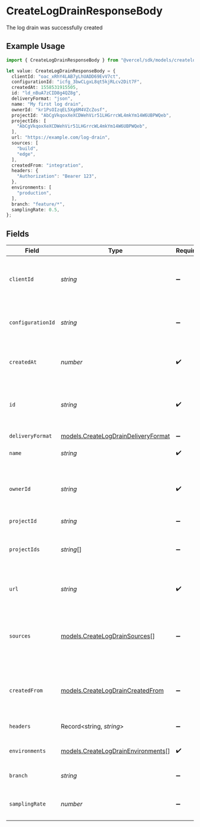 # CreateLogDrainResponseBody

The log drain was successfully created

## Example Usage

```typescript
import { CreateLogDrainResponseBody } from "@vercel/sdk/models/createlogdrainop.js";

let value: CreateLogDrainResponseBody = {
  clientId: "oac_xRhY4LAB7yLhUADD69EvV7ct",
  configurationId: "icfg_3bwCLgxL8qt5kjRLcv2Dit7F",
  createdAt: 1558531915505,
  id: "ld_nBuA7zCID8g4QZ8g",
  deliveryFormat: "json",
  name: "My first log drain",
  ownerId: "kr1PsOIzqEL5Xg6M4VZcZosf",
  projectId: "AbCgVkqoxXeXCDWehVir51LHGrrcWL4mkYm14W6UBPWQeb",
  projectIds: [
    "AbCgVkqoxXeXCDWehVir51LHGrrcWL4mkYm14W6UBPWQeb",
  ],
  url: "https://example.com/log-drain",
  sources: [
    "build",
    "edge",
  ],
  createdFrom: "integration",
  headers: {
    "Authorization": "Bearer 123",
  },
  environments: [
    "production",
  ],
  branch: "feature/*",
  samplingRate: 0.5,
};
```

## Fields

| Field                                                                            | Type                                                                             | Required                                                                         | Description                                                                      | Example                                                                          |
| -------------------------------------------------------------------------------- | -------------------------------------------------------------------------------- | -------------------------------------------------------------------------------- | -------------------------------------------------------------------------------- | -------------------------------------------------------------------------------- |
| `clientId`                                                                       | *string*                                                                         | :heavy_minus_sign:                                                               | The oauth2 client application id that created this log drain                     | oac_xRhY4LAB7yLhUADD69EvV7ct                                                     |
| `configurationId`                                                                | *string*                                                                         | :heavy_minus_sign:                                                               | The client configuration this log drain was created with                         | icfg_3bwCLgxL8qt5kjRLcv2Dit7F                                                    |
| `createdAt`                                                                      | *number*                                                                         | :heavy_check_mark:                                                               | A timestamp that tells you when the log drain was created                        | 1558531915505                                                                    |
| `id`                                                                             | *string*                                                                         | :heavy_check_mark:                                                               | The unique identifier of the log drain. Always prefixed with `ld_`               | ld_nBuA7zCID8g4QZ8g                                                              |
| `deliveryFormat`                                                                 | [models.CreateLogDrainDeliveryFormat](../models/createlogdraindeliveryformat.md) | :heavy_minus_sign:                                                               | The delivery log format                                                          | json                                                                             |
| `name`                                                                           | *string*                                                                         | :heavy_check_mark:                                                               | The name of the log drain                                                        | My first log drain                                                               |
| `ownerId`                                                                        | *string*                                                                         | :heavy_check_mark:                                                               | The identifier of the team or user whose events will trigger the log drain       | kr1PsOIzqEL5Xg6M4VZcZosf                                                         |
| `projectId`                                                                      | *string*                                                                         | :heavy_minus_sign:                                                               | N/A                                                                              | AbCgVkqoxXeXCDWehVir51LHGrrcWL4mkYm14W6UBPWQeb                                   |
| `projectIds`                                                                     | *string*[]                                                                       | :heavy_minus_sign:                                                               | The identifier of the projects this log drain is associated with                 | AbCgVkqoxXeXCDWehVir51LHGrrcWL4mkYm14W6UBPWQeb                                   |
| `url`                                                                            | *string*                                                                         | :heavy_check_mark:                                                               | The URL to call when logs are generated                                          | https://example.com/log-drain                                                    |
| `sources`                                                                        | [models.CreateLogDrainSources](../models/createlogdrainsources.md)[]             | :heavy_minus_sign:                                                               | The sources from which logs are currently being delivered to this log drain.     | [<br/>"build",<br/>"edge"<br/>]                                                  |
| `createdFrom`                                                                    | [models.CreateLogDrainCreatedFrom](../models/createlogdraincreatedfrom.md)       | :heavy_minus_sign:                                                               | Whether the log drain was created by an integration or by a user                 | integration                                                                      |
| `headers`                                                                        | Record<string, *string*>                                                         | :heavy_minus_sign:                                                               | The headers to send with the request                                             | {"Authorization": "Bearer 123"}                                                  |
| `environments`                                                                   | [models.CreateLogDrainEnvironments](../models/createlogdrainenvironments.md)[]   | :heavy_check_mark:                                                               | The environment of log drain                                                     | [<br/>"production"<br/>]                                                         |
| `branch`                                                                         | *string*                                                                         | :heavy_minus_sign:                                                               | The branch regexp of log drain                                                   | feature/*                                                                        |
| `samplingRate`                                                                   | *number*                                                                         | :heavy_minus_sign:                                                               | The sampling rate of log drain                                                   | 0.5                                                                              |